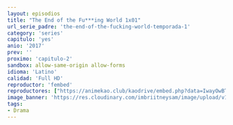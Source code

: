 ```yaml
---
layout: episodios
title: "The End of the Fu***ing World 1x01"
url_serie_padre: 'the-end-of-the-fucking-world-temporada-1'
category: 'series'
capitulo: 'yes'
anio: '2017'
prev: ''
proximo: 'capitulo-2'
sandbox: allow-same-origin allow-forms
idioma: 'Latino'
calidad: 'Full HD'
reproductor: 'fembed'
reproductores: ["https://animekao.club/kaodrive/embed.php?data=IwayOwBTpf/y6PJWCxPfJ9RAeTK8g3ZQ7MLSCjZKIBJdJux+A1vaJ/36TJ/JQaEa3zCHRQyehFLpGLa4Q0+JwRrgw9RtQZp8bSozofqITrAzhc3CUjRTprGp5Ptn8QIhOBjpAAcnAgcWY7qBX7BZNN3pSR2H3fr3etirkvAanMb9UOvn5PZQEzsLg8W+72CNDZzf8mpH9fB6VhoyCDvo+alYjOkaZ1bAsUSU4R/VwnfaH2sbPDWiw1yEqAeo1UIcNOnVlnzaVlqhdYs/y6xixteQHUQZtojgqDjHuSBAGGVXhIYpzgynS7IuD/sW0IhfLPjnjT39qgVp87BWwel+SQ997vNSuGdNVkiLmCpAX+Z1Cv0ZgZhJbsKv4+Rsx2a510ikCXgv9eXd2Rte9qSgvA==","https://tutumeme.net/embed/player.php?u=bXQ3ajJOaW1wcFRGcEs2VW5XRGExTlRPMytmUnc3bHVwcWhoenVIUjI5SHF5TlNwc0taaG1jN2gwZHZSNTlIRHVhV2tZWitkNUtDVDNOL1ZvYW1rYjJObW1xRT0&s=&fondo=https%3A%2F%2Fwww.pelisplay.tv%2Fstorage%2Fimagenes%2Fextras%2Fup1HuhhJnzrJ8El0ZJqpKNf0piL.jpg"]
image_banner: 'https://res.cloudinary.com/imbriitneysam/image/upload/v1547658924/fucking-banner-min.jpg'
tags:
- Drama
---
```












